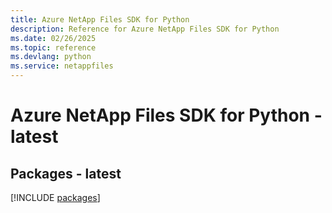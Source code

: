 ```yaml
---
title: Azure NetApp Files SDK for Python
description: Reference for Azure NetApp Files SDK for Python
ms.date: 02/26/2025
ms.topic: reference
ms.devlang: python
ms.service: netappfiles
---
```

# Azure NetApp Files SDK for Python - latest
## Packages - latest
[!INCLUDE [packages](netapp-files-index.md)]